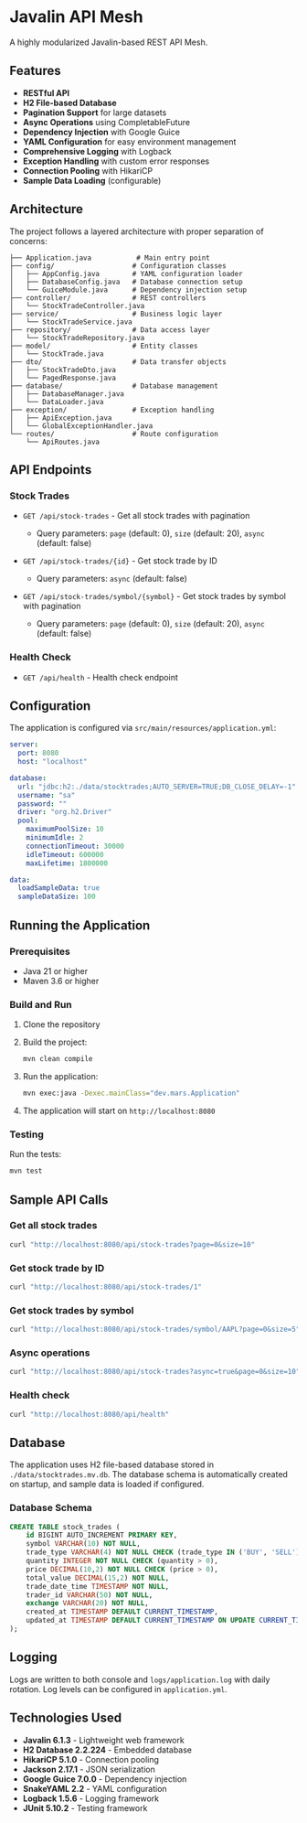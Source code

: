 # Javalin API Mesh

A highly modularized Javalin-based REST API Mesh.

## Features

- **RESTful API** 
- **H2 File-based Database**
- **Pagination Support** for large datasets
- **Async Operations** using CompletableFuture
- **Dependency Injection** with Google Guice
- **YAML Configuration** for easy environment management
- **Comprehensive Logging** with Logback
- **Exception Handling** with custom error responses
- **Connection Pooling** with HikariCP
- **Sample Data Loading** (configurable)

## Architecture

The project follows a layered architecture with proper separation of concerns:

```
├── Application.java           # Main entry point
├── config/                   # Configuration classes
│   ├── AppConfig.java        # YAML configuration loader
│   ├── DatabaseConfig.java   # Database connection setup
│   └── GuiceModule.java      # Dependency injection setup
├── controller/               # REST controllers
│   └── StockTradeController.java
├── service/                  # Business logic layer
│   └── StockTradeService.java
├── repository/               # Data access layer
│   └── StockTradeRepository.java
├── model/                    # Entity classes
│   └── StockTrade.java
├── dto/                      # Data transfer objects
│   ├── StockTradeDto.java
│   └── PagedResponse.java
├── database/                 # Database management
│   ├── DatabaseManager.java
│   └── DataLoader.java
├── exception/                # Exception handling
│   ├── ApiException.java
│   └── GlobalExceptionHandler.java
└── routes/                   # Route configuration
    └── ApiRoutes.java
```

## API Endpoints

### Stock Trades

- `GET /api/stock-trades` - Get all stock trades with pagination
  - Query parameters: `page` (default: 0), `size` (default: 20), `async` (default: false)
  
- `GET /api/stock-trades/{id}` - Get stock trade by ID
  - Query parameters: `async` (default: false)
  
- `GET /api/stock-trades/symbol/{symbol}` - Get stock trades by symbol with pagination
  - Query parameters: `page` (default: 0), `size` (default: 20), `async` (default: false)

### Health Check

- `GET /api/health` - Health check endpoint

## Configuration

The application is configured via `src/main/resources/application.yml`:

```yaml
server:
  port: 8080
  host: "localhost"

database:
  url: "jdbc:h2:./data/stocktrades;AUTO_SERVER=TRUE;DB_CLOSE_DELAY=-1"
  username: "sa"
  password: ""
  driver: "org.h2.Driver"
  pool:
    maximumPoolSize: 10
    minimumIdle: 2
    connectionTimeout: 30000
    idleTimeout: 600000
    maxLifetime: 1800000

data:
  loadSampleData: true
  sampleDataSize: 100
```

## Running the Application

### Prerequisites

- Java 21 or higher
- Maven 3.6 or higher

### Build and Run

1. Clone the repository
2. Build the project:
   ```bash
   mvn clean compile
   ```

3. Run the application:
   ```bash
   mvn exec:java -Dexec.mainClass="dev.mars.Application"
   ```

4. The application will start on `http://localhost:8080`

### Testing

Run the tests:
```bash
mvn test
```

## Sample API Calls

### Get all stock trades
```bash
curl "http://localhost:8080/api/stock-trades?page=0&size=10"
```

### Get stock trade by ID
```bash
curl "http://localhost:8080/api/stock-trades/1"
```

### Get stock trades by symbol
```bash
curl "http://localhost:8080/api/stock-trades/symbol/AAPL?page=0&size=5"
```

### Async operations
```bash
curl "http://localhost:8080/api/stock-trades?async=true&page=0&size=10"
```

### Health check
```bash
curl "http://localhost:8080/api/health"
```

## Database

The application uses H2 file-based database stored in `./data/stocktrades.mv.db`. The database schema is automatically created on startup, and sample data is loaded if configured.

### Database Schema

```sql
CREATE TABLE stock_trades (
    id BIGINT AUTO_INCREMENT PRIMARY KEY,
    symbol VARCHAR(10) NOT NULL,
    trade_type VARCHAR(4) NOT NULL CHECK (trade_type IN ('BUY', 'SELL')),
    quantity INTEGER NOT NULL CHECK (quantity > 0),
    price DECIMAL(10,2) NOT NULL CHECK (price > 0),
    total_value DECIMAL(15,2) NOT NULL,
    trade_date_time TIMESTAMP NOT NULL,
    trader_id VARCHAR(50) NOT NULL,
    exchange VARCHAR(20) NOT NULL,
    created_at TIMESTAMP DEFAULT CURRENT_TIMESTAMP,
    updated_at TIMESTAMP DEFAULT CURRENT_TIMESTAMP ON UPDATE CURRENT_TIMESTAMP
);
```

## Logging

Logs are written to both console and `logs/application.log` with daily rotation. Log levels can be configured in `application.yml`.

## Technologies Used

- **Javalin 6.1.3** - Lightweight web framework
- **H2 Database 2.2.224** - Embedded database
- **HikariCP 5.1.0** - Connection pooling
- **Jackson 2.17.1** - JSON serialization
- **Google Guice 7.0.0** - Dependency injection
- **SnakeYAML 2.2** - YAML configuration
- **Logback 1.5.6** - Logging framework
- **JUnit 5.10.2** - Testing framework
